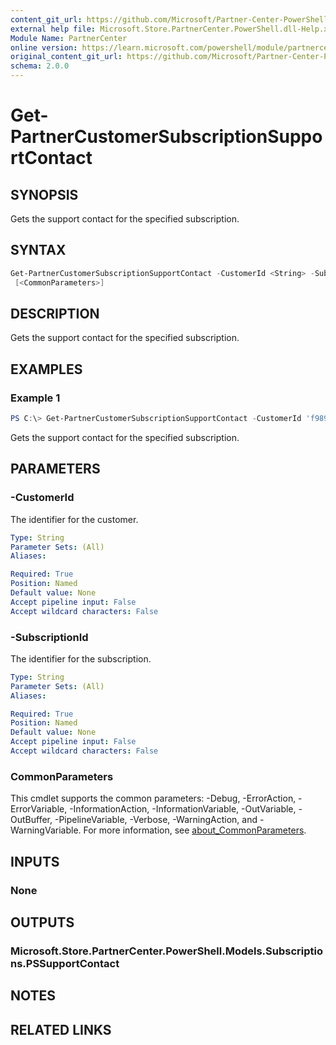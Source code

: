 ```yaml
---
content_git_url: https://github.com/Microsoft/Partner-Center-PowerShell/blob/master/docs/help/Get-PartnerCustomerSubscriptionSupportContact.md
external help file: Microsoft.Store.PartnerCenter.PowerShell.dll-Help.xml
Module Name: PartnerCenter
online version: https://learn.microsoft.com/powershell/module/partnercenter/Get-PartnerCustomerSubscriptionSupportContact
original_content_git_url: https://github.com/Microsoft/Partner-Center-PowerShell/blob/master/docs/help/Get-PartnerCustomerSubscriptionSupportContact.md
schema: 2.0.0
---
```


# Get-PartnerCustomerSubscriptionSupportContact

## SYNOPSIS
Gets the support contact for the specified subscription.

## SYNTAX

```powershell
Get-PartnerCustomerSubscriptionSupportContact -CustomerId <String> -SubscriptionId <String>
 [<CommonParameters>]
```

## DESCRIPTION
Gets the support contact for the specified subscription.

## EXAMPLES

### Example 1
```powershell
PS C:\> Get-PartnerCustomerSubscriptionSupportContact -CustomerId 'f9893115-bda6-483a-89b1-a28e1aec23cb' -SubscriptionId '8b0b708a-07c7-48aa-bc51-adaa7b831a34'
```

Gets the support contact for the specified subscription.

## PARAMETERS

### -CustomerId
The identifier for the customer.

```yaml
Type: String
Parameter Sets: (All)
Aliases:

Required: True
Position: Named
Default value: None
Accept pipeline input: False
Accept wildcard characters: False
```

### -SubscriptionId
The identifier for the subscription.

```yaml
Type: String
Parameter Sets: (All)
Aliases:

Required: True
Position: Named
Default value: None
Accept pipeline input: False
Accept wildcard characters: False
```

### CommonParameters
This cmdlet supports the common parameters: -Debug, -ErrorAction, -ErrorVariable, -InformationAction, -InformationVariable, -OutVariable, -OutBuffer, -PipelineVariable, -Verbose, -WarningAction, and -WarningVariable. For more information, see [about_CommonParameters](http://go.microsoft.com/fwlink/?LinkID=113216).

## INPUTS

### None

## OUTPUTS

### Microsoft.Store.PartnerCenter.PowerShell.Models.Subscriptions.PSSupportContact

## NOTES

## RELATED LINKS
